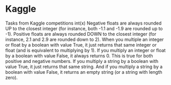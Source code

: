 # Kaggle
Tasks from Kaggle competitions
int(x)
Negative floats are always rounded UP to the closest integer (for instance, both -1.1 and -1.9 are rounded up to -1). Positive floats are always rounded DOWN to the closest integer (for instance, 2.1 and 2.9 are rounded down to 2).
When you multiple an integer or float by a boolean with value True, it just returns that same integer or float (and is equivalent to multiplying by 1). If you multiply an integer or float by a boolean with value False, it always returns 0. This is true for both positive and negative numbers. If you multiply a string by a boolean with value True, it just returns that same string. And if you multiply a string by a boolean with value False, it returns an empty string (or a string with length zero).
